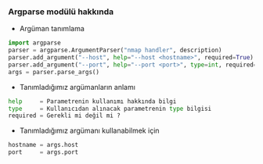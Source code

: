 ### Argparse modülü hakkında

+ Argüman tanımlama

```python
import argparse
parser = argparse.ArgumentParser("nmap handler", description)
parser.add_argument("--host", help="--host <hostname>", required=True)
parser.add_argument("--port", help="--port <port>", type=int, required=True)
args = parser.parse_args()
```

+ Tanımladığımız argümanların anlamı

```python
help     = Parametrenin kullanımı hakkında bilgi
type     = Kullanıcıdan alınacak parametrenin type bilgisi
required = Gerekli mi değil mi ?
```

+ Tanımladığımız argümanı kullanabilmek için

```python
hostname = args.host
port     = args.port
```
